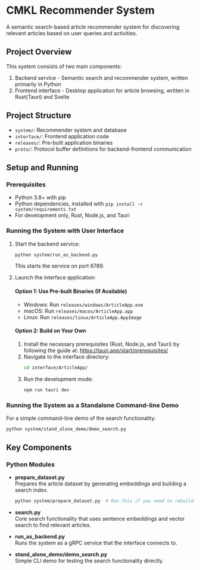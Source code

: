 # CMKL Recommender System

A semantic search-based article recommender system for discovering relevant articles based on user queries and activities.

## Project Overview

This system consists of two main components:

1. Backend service - Semantic search and recommender system, written primarily in Python
2. Frontend interface - Desktop application for article browsing, written in Rust(Tauri) and Svelte

## Project Structure

- `system/`: Recommender system and database
- `interface/`: Frontend application code
- `releases/`: Pre-built application binaries
- `proto/`: Protocol buffer definitions for backend-frontend communication

## Setup and Running

### Prerequisites

- Python 3.8+ with pip
- Python dependencies, installed with `pip install -r system/requirements.txt`
- For development only, Rust, Node.js, and Tauri

### Running the System with User Interface

1. Start the backend service:

   ```bash
   python system/run_as_backend.py
   ```

   This starts the service on port 6789.

2. Launch the interface application:

   #### Option 1: Use Pre-built Binaries (If Available)

   - Windows: Run `releases/windows/ArticleApp.exe`
   - macOS: Run `releases/macos/ArticleApp.app`
   - Linux: Run `releases/linux/ArticleApp.AppImage`

   #### Option 2: Build on Your Own

   1. Install the necessary prerequisites (Rust, Node.js, and Tauri) by following the guide at: https://tauri.app/start/prerequisites/
   2. Navigate to the interface directory:
      ```bash
      cd interface/ArticleApp/
      ```
   3. Run the development mode:
      ```bash
      npm run tauri dev
      ```

### Running the System as a Standalone Command-line Demo

For a simple command-line demo of the search functionality:

```bash
python system/stand_alone_demo/demo_search.py
```

## Key Components

### Python Modules

- **prepare_dataset.py**  
  Prepares the article dataset by generating embeddings and building a search index.

  ```bash
  python system/prepare_dataset.py  # Run this if you need to rebuild the search index
  ```

- **search.py**  
  Core search functionality that uses sentence embeddings and vector search to find relevant articles.

- **run_as_backend.py**  
  Runs the system as a gRPC service that the interface connects to.

- **stand_alone_demo/demo_search.py**  
  Simple CLI demo for testing the search functionality directly.
